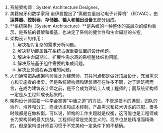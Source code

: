 1. 系统架构师：System Architecture Designer。
2. 美籍匈牙利数学家冯·诺伊曼提出了“离散变量自动电子计算机”（EDVAC），由**运算器、控制器、存储器、输入和输出设备**五部分组成。
3. **系统架构（System Architecture）**是系统的一种整体的高层次的结构表示，是系统的骨架和根基，也决定了系统的健壮性和生命周期的长短。
4. 架构设计的作用：
   1. 解决相对复杂的需求分析问题。
   2. 解决非功能属性在系统占据重要位置的设计问题。
   3. 解决生命周期长、扩展性需求高的系统整体结构问题。
   4. 解决系统基于组件需要的集成问题。
   5. 解决业务流程再造难的问题。
5. 人们通常把系统架构师类比为建筑师，其共同点都是做好顶层设计，充当需求方和实施者的桥梁。但是系统架构师和建筑师存在许多不同，对于建筑师而言，在成为建筑设计师之前，是不会成为建筑工人或工程师的；而系统架构师一定是从工程师成长起来的。
6. 架构设计师需要一种学会掌握“中庸之道”的方法。不管是技术的选型，团队的协作、培养和分工，商业诉求和成本控制，产品需求和技术诉求的匹配，很多时候都是在做权衡。可以说，架构的工作主题就是权衡，这可能也是工程师成长为架构师的最大挑战。工程师经常是完美主义的，程序也总是精准而精确的，但是架构设计师要习惯于不完美和一定条件下的不精确。